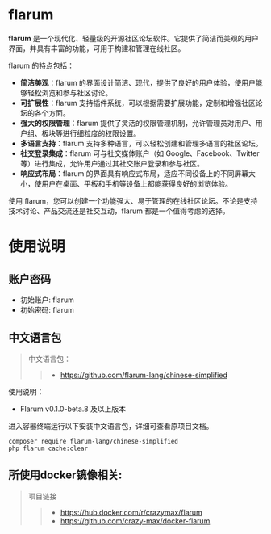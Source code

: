 # flarum

**flarum** 是一个现代化、轻量级的开源社区论坛软件。它提供了简洁而美观的用户界面，并具有丰富的功能，可用于构建和管理在线社区。

flarum 的特点包括：

- **简洁美观**：flarum 的界面设计简洁、现代，提供了良好的用户体验，使用户能够轻松浏览和参与社区讨论。
- **可扩展性**：flarum 支持插件系统，可以根据需要扩展功能，定制和增强社区论坛的各个方面。
- **强大的权限管理**：flarum 提供了灵活的权限管理机制，允许管理员对用户、用户组、板块等进行细粒度的权限设置。
- **多语言支持**：flarum 支持多种语言，可以轻松创建和管理多语言的社区论坛。
- **社交登录集成**：flarum 可与社交媒体账户（如 Google、Facebook、Twitter 等）进行集成，允许用户通过其社交账户登录和参与社区。
- **响应式布局**：flarum 的界面具有响应式布局，适应不同设备上的不同屏幕大小，使用户在桌面、平板和手机等设备上都能获得良好的浏览体验。

使用 flarum，您可以创建一个功能强大、易于管理的在线社区论坛。不论是支持技术讨论、产品交流还是社交互动，flarum 都是一个值得考虑的选择。


# 使用说明
## 账户密码
- 初始账户: flarum
- 初始密码: flarum

## 中文语言包

> 中文语言包：
>> - https://github.com/flarum-lang/chinese-simplified 

使用说明：

- Flarum v0.1.0-beta.8 及以上版本

进入容器终端运行以下安装中文语言包，详细可查看原项目文档。
```
composer require flarum-lang/chinese-simplified
php flarum cache:clear
```

## 所使用docker镜像相关:

> 项目链接
>> - https://hub.docker.com/r/crazymax/flarum
>> - https://github.com/crazy-max/docker-flarum


